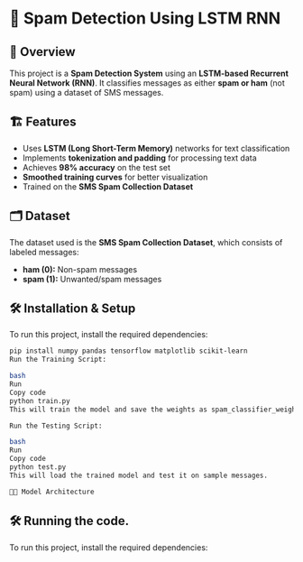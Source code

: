 # 📧 Spam Detection Using LSTM RNN

## 📜 Overview
This project is a **Spam Detection System** using an **LSTM-based Recurrent Neural Network (RNN)**. It classifies messages as either **spam or ham** (not spam) using a dataset of SMS messages.


## 🏗️ Features
- Uses **LSTM (Long Short-Term Memory)** networks for text classification
- Implements **tokenization and padding** for processing text data
- Achieves **98% accuracy** on the test set
- **Smoothed training curves** for better visualization
- Trained on the **SMS Spam Collection Dataset**


## 🗂️ Dataset
The dataset used is the **SMS Spam Collection Dataset**, which consists of labeled messages:
- **ham (0):** Non-spam messages
- **spam (1):** Unwanted/spam messages


## 🛠️ Installation & Setup
To run this project, install the required dependencies:

```bash
pip install numpy pandas tensorflow matplotlib scikit-learn
Run the Training Script:

bash
Run
Copy code
python train.py
This will train the model and save the weights as spam_classifier_weights.weights.h5.

Run the Testing Script:

bash
Run
Copy code
python test.py
This will load the trained model and test it on sample messages.

🧑‍💻 Model Architecture
```

## 🛠 Running the code.
To run this project, install the required dependencies:





